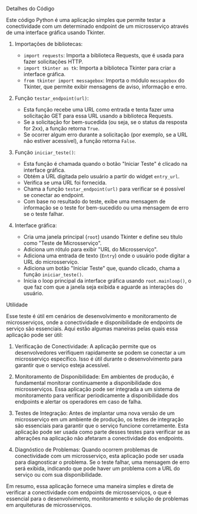 Detalhes do Código

Este código Python é uma aplicação simples que permite testar a conectividade com um determinado endpoint de um microsserviço através de uma interface 
gráfica usando Tkinter.

1. Importações de bibliotecas:
   - `import requests`: Importa a biblioteca Requests, que é usada para fazer solicitações HTTP.
   - `import tkinter as tk`: Importa a biblioteca Tkinter para criar a interface gráfica.
   - `from tkinter import messagebox`: Importa o módulo `messagebox` do Tkinter, que permite exibir mensagens de aviso, informação e erro.

2. Função `testar_endpoint(url)`:
   - Esta função recebe uma URL como entrada e tenta fazer uma solicitação GET para essa URL usando a biblioteca Requests.
   - Se a solicitação for bem-sucedida (ou seja, se o status da resposta for 2xx), a função retorna `True`.
   - Se ocorrer algum erro durante a solicitação (por exemplo, se a URL não estiver acessível), a função retorna `False`.

3. Função `iniciar_teste()`:
   - Esta função é chamada quando o botão "Iniciar Teste" é clicado na interface gráfica.
   - Obtém a URL digitada pelo usuário a partir do widget `entry_url`.
   - Verifica se uma URL foi fornecida.
   - Chama a função `testar_endpoint(url)` para verificar se é possível se conectar ao endpoint.
   - Com base no resultado do teste, exibe uma mensagem de informação se o teste for bem-sucedido ou uma mensagem de erro se o teste falhar.

4. Interface gráfica:
   - Cria uma janela principal (`root`) usando Tkinter e define seu título como "Teste de Microsserviço".
   - Adiciona um rótulo para exibir "URL do Microsserviço".
   - Adiciona uma entrada de texto (`Entry`) onde o usuário pode digitar a URL do microsserviço.
   - Adiciona um botão "Iniciar Teste" que, quando clicado, chama a função `iniciar_teste()`.
   - Inicia o loop principal da interface gráfica usando `root.mainloop()`, o que faz com que a janela seja exibida e aguarde as interações do usuário.
  

  Utilidade
  
  Esse teste é útil em cenários de desenvolvimento e monitoramento de microsserviços, onde a conectividade e disponibilidade de endpoints de serviço são essenciais. 
  Aqui estão algumas maneiras pelas quais essa aplicação pode ser útil:

1. Verificação de Conectividade: A aplicação permite que os desenvolvedores verifiquem rapidamente se podem se conectar a um microsserviço específico. Isso é útil
   durante o desenvolvimento para garantir que o serviço esteja acessível.

3. Monitoramento de Disponibilidade: Em ambientes de produção, é fundamental monitorar continuamente a disponibilidade dos microsserviços. Essa aplicação pode ser
   integrada a um sistema de monitoramento para verificar periodicamente a disponibilidade dos endpoints e alertar os operadores em caso de falha.

5. Testes de Integração: Antes de implantar uma nova versão de um microsserviço em um ambiente de produção, os testes de integração são essenciais para garantir que
   o serviço funcione corretamente. Esta aplicação pode ser usada como parte desses testes para verificar se as alterações na aplicação não afetaram a conectividade dos endpoints.

7. Diagnóstico de Problemas: Quando ocorrem problemas de conectividade com um microsserviço, esta aplicação pode ser usada para diagnosticar o problema. Se o teste falhar,
   uma mensagem de erro será exibida, indicando que pode haver um problema com a URL do serviço ou com sua disponibilidade.

Em resumo, essa aplicação fornece uma maneira simples e direta de verificar a conectividade com endpoints de microsserviços, o que é essencial para o desenvolvimento, monitoramento 
e solução de problemas em arquiteturas de microsserviços.
